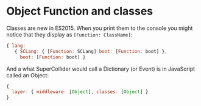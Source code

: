 # Object Function and classes

Classes are new in ES2015. When you print them to the console you might notice that they display as `[Function: ClassName]`:

```js
{ lang:
   { SCLang: { [Function: SCLang] boot: [Function: boot] },
     boot: [Function: boot] }
```

And a what SuperCollider would call a Dictionary (or Event) is in JavaScript called an Object:

```js
{
  layer: { middleware: [Object], classes: [Object] }
}
```
